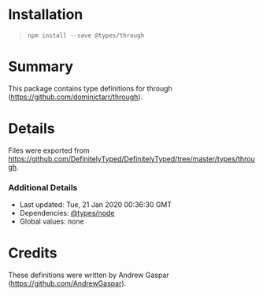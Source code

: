 # Installation
> `npm install --save @types/through`

# Summary
This package contains type definitions for through (https://github.com/dominictarr/through).

# Details
Files were exported from https://github.com/DefinitelyTyped/DefinitelyTyped/tree/master/types/through.

### Additional Details
 * Last updated: Tue, 21 Jan 2020 00:36:30 GMT
 * Dependencies: [@types/node](https://npmjs.com/package/@types/node)
 * Global values: none

# Credits
These definitions were written by Andrew Gaspar (https://github.com/AndrewGaspar).
